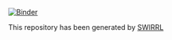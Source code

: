 
[![Binder](https://mybinder.org/badge_logo.svg)](https://mybinder.org/v2/gh/jan-michalek/seis-gim-gnss-17999174/HEAD)

This repository has been generated by [SWIRRL](https://gitlab.com/KNMI-OSS/swirrl/swirrl-vre)
